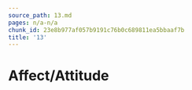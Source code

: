 ```yaml
---
source_path: 13.md
pages: n/a-n/a
chunk_id: 23e8b977af057b9191c76b0c689811ea5bbaaf7b
title: '13'
---
```

# Affect/Attitude
